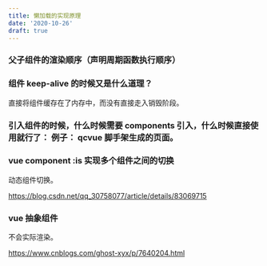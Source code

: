 ```yaml
---
title: 懒加载的实现原理
date: '2020-10-26'
draft: true
---
```


### 父子组件的渲染顺序（声明周期函数执行顺序）

### 组件 keep-alive 的时候又是什么道理？

直接将组件缓存在了内存中，而没有直接走入销毁阶段。

### 引入组件的时候，什么时候需要 components 引入，什么时候直接使用就行了： 例子： qcvue 脚手架生成的页面。

### vue component :is 实现多个组件之间的切换

动态组件切换。

https://blog.csdn.net/qq_30758077/article/details/83069715

### vue 抽象组件

不会实际渲染。

https://www.cnblogs.com/ghost-xyx/p/7640204.html

